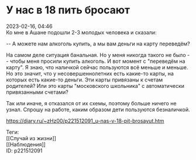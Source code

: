 У нас в 18 пить бросают
========================

   
 2023-02-16, 04:46   
   Ко мне в Ашане подошли 2-3 молодых человека и сказали:   
   
 -- А можете нам алкоголь купить, а мы вам деньги на карту переведём?   
   
 На самом деле ситуация банальная. Но у меня никогда такого не было -- чтобы меня просили купить алкоголь. И вот момент с "переведём на карту". Я знаю, что наличкой сейчас пользуются всё меньше и меньше. Но это значит, что у несовершеннолетних есть какие-то карты, на которых есть какие-то деньги. Эти карты привязаны к счетам родителей? Или это карты "московского школьника" с автоматически привязанными счетами?   
   
 Так или иначе, я отказался от их схемы, поэтому больше ничего не узнал. Спрошу на работе, каким образом дети пользуются безналичкой.   
     
 <https://diary.ru/~zHz00/p221512091_u-nas-v-18-pit-brosayut.htm>   
   
 Теги:   
 [[Случай из жизни]]   
 [[Наблюдения]]   
 ID: p221512091